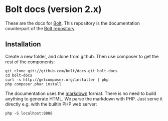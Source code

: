 Bolt docs (version 2.x)
================================

These are the docs for [Bolt](http://bolt.cm/). This repository is the
documentation counterpart of the [Bolt repository](https://github.com/bolt/bolt).

Installation
------------

Create a new folder, and clone from github. Then use composer to get the rest of
the components:

	git clone git://github.com/bolt/docs.git bolt-docs
	cd bolt-docs
	curl -s http://getcomposer.org/installer | php
	php composer.phar install

The documentation uses the [markdown](http://daringfireball.net/projects/markdown/) format.
There is no need to build anything to generate HTML. We parse the markdown with PHP.
Just serve it directly e.g. with the builtin PHP web server: 

	php -S localhost:8888

